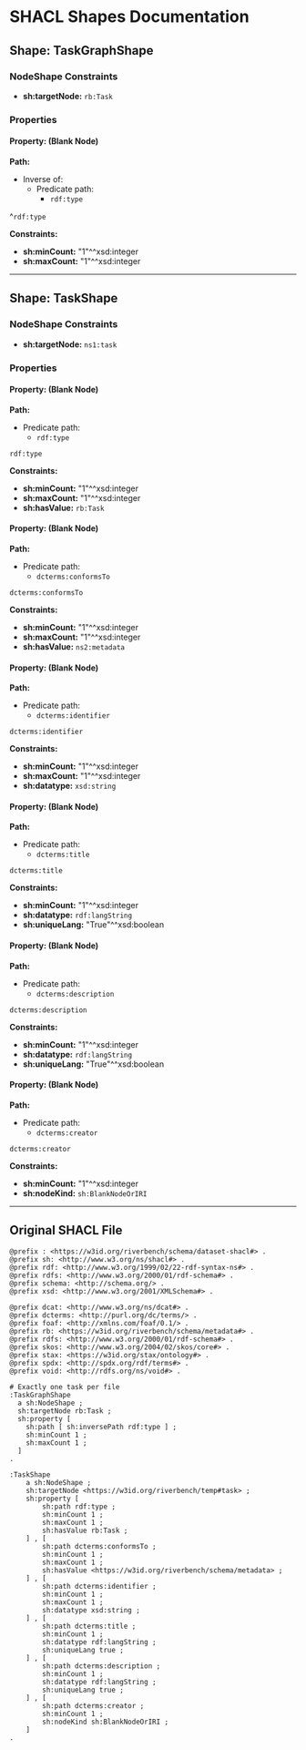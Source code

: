 # SHACL Shapes Documentation

## Shape: TaskGraphShape

### NodeShape Constraints

- **sh:targetNode:** `rb:Task`

### Properties

#### Property: (Blank Node)

**Path:**

- Inverse of:
  - Predicate path:
    - `rdf:type`

^`rdf:type`

**Constraints:**
- **sh:minCount:** "1"^^xsd:integer
- **sh:maxCount:** "1"^^xsd:integer

---

## Shape: TaskShape

### NodeShape Constraints

- **sh:targetNode:** `ns1:task`

### Properties

#### Property: (Blank Node)

**Path:**

- Predicate path:
  - `rdf:type`

`rdf:type`

**Constraints:**
- **sh:minCount:** "1"^^xsd:integer
- **sh:maxCount:** "1"^^xsd:integer
- **sh:hasValue:** `rb:Task`

#### Property: (Blank Node)

**Path:**

- Predicate path:
  - `dcterms:conformsTo`

`dcterms:conformsTo`

**Constraints:**
- **sh:minCount:** "1"^^xsd:integer
- **sh:maxCount:** "1"^^xsd:integer
- **sh:hasValue:** `ns2:metadata`

#### Property: (Blank Node)

**Path:**

- Predicate path:
  - `dcterms:identifier`

`dcterms:identifier`

**Constraints:**
- **sh:minCount:** "1"^^xsd:integer
- **sh:maxCount:** "1"^^xsd:integer
- **sh:datatype:** `xsd:string`

#### Property: (Blank Node)

**Path:**

- Predicate path:
  - `dcterms:title`

`dcterms:title`

**Constraints:**
- **sh:minCount:** "1"^^xsd:integer
- **sh:datatype:** `rdf:langString`
- **sh:uniqueLang:** "True"^^xsd:boolean

#### Property: (Blank Node)

**Path:**

- Predicate path:
  - `dcterms:description`

`dcterms:description`

**Constraints:**
- **sh:minCount:** "1"^^xsd:integer
- **sh:datatype:** `rdf:langString`
- **sh:uniqueLang:** "True"^^xsd:boolean

#### Property: (Blank Node)

**Path:**

- Predicate path:
  - `dcterms:creator`

`dcterms:creator`

**Constraints:**
- **sh:minCount:** "1"^^xsd:integer
- **sh:nodeKind:** `sh:BlankNodeOrIRI`

---


## Original SHACL File

```turtle
@prefix : <https://w3id.org/riverbench/schema/dataset-shacl#> .
@prefix sh: <http://www.w3.org/ns/shacl#> .
@prefix rdf: <http://www.w3.org/1999/02/22-rdf-syntax-ns#> .
@prefix rdfs: <http://www.w3.org/2000/01/rdf-schema#> .
@prefix schema: <http://schema.org/> .
@prefix xsd: <http://www.w3.org/2001/XMLSchema#> .

@prefix dcat: <http://www.w3.org/ns/dcat#> .
@prefix dcterms: <http://purl.org/dc/terms/> .
@prefix foaf: <http://xmlns.com/foaf/0.1/> .
@prefix rb: <https://w3id.org/riverbench/schema/metadata#> .
@prefix rdfs: <http://www.w3.org/2000/01/rdf-schema#> .
@prefix skos: <http://www.w3.org/2004/02/skos/core#> .
@prefix stax: <https://w3id.org/stax/ontology#> .
@prefix spdx: <http://spdx.org/rdf/terms#> .
@prefix void: <http://rdfs.org/ns/void#> .

# Exactly one task per file
:TaskGraphShape
  a sh:NodeShape ;
  sh:targetNode rb:Task ;
  sh:property [
    sh:path [ sh:inversePath rdf:type ] ;
    sh:minCount 1 ;
    sh:maxCount 1 ;
  ]
.

:TaskShape
    a sh:NodeShape ;
    sh:targetNode <https://w3id.org/riverbench/temp#task> ;
    sh:property [
        sh:path rdf:type ;
        sh:minCount 1 ;
        sh:maxCount 1 ;
        sh:hasValue rb:Task ;
    ] , [
        sh:path dcterms:conformsTo ;
        sh:minCount 1 ;
        sh:maxCount 1 ;
        sh:hasValue <https://w3id.org/riverbench/schema/metadata> ;
    ] , [
        sh:path dcterms:identifier ;
        sh:minCount 1 ;
        sh:maxCount 1 ;
        sh:datatype xsd:string ;
    ] , [
        sh:path dcterms:title ;
        sh:minCount 1 ;
        sh:datatype rdf:langString ;
        sh:uniqueLang true ;
    ] , [
        sh:path dcterms:description ;
        sh:minCount 1 ;
        sh:datatype rdf:langString ;
        sh:uniqueLang true ;
    ] , [
        sh:path dcterms:creator ;
        sh:minCount 1 ;
        sh:nodeKind sh:BlankNodeOrIRI ;
    ]
.

```
